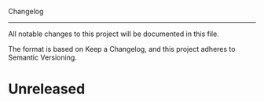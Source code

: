 Changelog
*********

All notable changes to this project will be documented in this file.

The format is based on Keep a Changelog, and this project adheres to
Semantic Versioning.


Unreleased
==========
